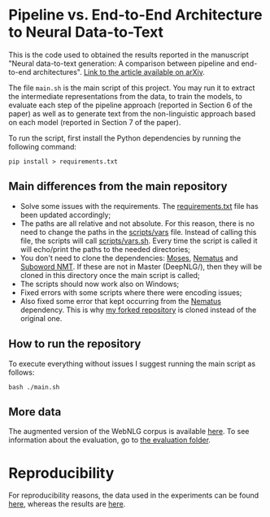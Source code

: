 # Pipeline vs. End-to-End Architecture to Neural Data-to-Text

This is the code used to obtained the results reported in the manuscript "Neural data-to-text generation: 
A comparison between pipeline and end-to-end architectures". 
[Link to the article available on arXiv](https://arxiv.org/abs/1908.09022v1).

The file `main.sh` is the main script of this project. You may run it to extract the intermediate representations
from the data, to train the models, to evaluate each step of the pipeline approach (reported in Section 6 of the paper) 
as well as to generate text from the non-linguistic approach based on each model (reported in Section 7 of the paper).

To run the script, first install the Python dependencies by running the following command:

`
pip install > requirements.txt
`

## Main differences from the main repository

- Solve some issues with the requirements. The [requirements.txt](requirements.txt) file has been updated accordingly;
- The paths are all relative and not absolute. For this reason, there is no need to change the paths in the 
  [scripts/vars](scripts/vars) file. Instead of calling this file, the scripts will call 
  [scripts/vars.sh](scripts/vars.sh). Every time the script is called it will echo/print the paths to the 
  needed directories;
- You don't need to clone the dependencies: [Moses](https://github.com/moses-smt/mosesdecoder), 
  [Nematus](https://github.com/EdinburghNLP/nematus) and [Suboword NMT](https://github.com/rsennrich/subword-nmt).
  If these are not in Master (DeepNLG/), then they will be cloned in this directory once the main script is called;
- The scripts should now work also on Windows;
- Fixed errors with some scripts where there were encoding issues;
- Also fixed some error that kept occurring from the [Nematus](https://github.com/EdinburghNLP/nematus) dependency. 
  This is why [my forked repository](https://github.com/Wilscos/nematus) is cloned instead of the original one.

## How to run the repository

To execute everything without issues I suggest running the main script as follows:

`
bash ./main.sh
`

## More data

The augmented version of the WebNLG corpus is available [here](versions/v1.4). To see information about the evaluation, 
go to [the evaluation folder](evaluation/).

# Reproducibility

For reproducibility reasons, the data used in the experiments can be found [here](https://github.com/ThiagoCF05/DeepNLG/tree/master/evaluation/data), whereas the results are [here](https://github.com/ThiagoCF05/DeepNLG/tree/master/evaluation/results).
